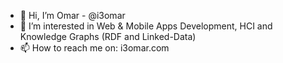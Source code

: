 - 👋 Hi, I’m Omar - @i3omar
- 👀 I’m interested in Web & Mobile Apps Development, HCI and Knowledge Graphs (RDF and Linked-Data)
- 📫 How to reach me on: i3omar.com

<!---
i3omar/i3omar is a ✨ special ✨ repository because its `README.md` (this file) appears on your GitHub profile.
You can click the Preview link to take a look at your changes.
--->

